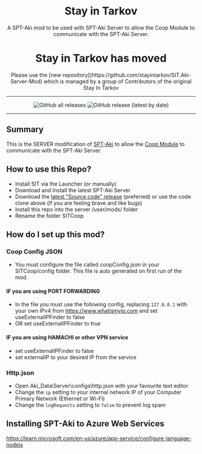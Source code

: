 <div align=center style="text-align: center;">
<h1> Stay in Tarkov </h1>
A SPT-Aki mod to be used with SPT-Aki Server to allow the Coop Module to communicate with the SPT-Aki Server.
</div>

<div align=center style="text-align: center;">
<h1> Stay in Tarkov has moved </h1>
Please use the [new repository](https://github.com/stayintarkov/SIT.Aki-Server-Mod) which is managed by a group of Contributors of the original Stay In Tarkov
</div>

---

<div align=center>

![GitHub all releases](https://img.shields.io/github/downloads/paulov-t/SIT.Aki-Server-Mod/total) ![GitHub release (latest by date)](https://img.shields.io/github/downloads/paulov-t/SIT.Aki-Server-Mod/latest/total)

</div>

---

## Summary

This is the SERVER modification of [SPT-Aki](https://www.sp-tarkov.com/) to allow the [Coop Module](https://github.com/paulov-t/SIT.Core) to communicate with the SPT-Aki Server.

## How to use this Repo?

* Install SIT via the Launcher (or manually)
* Download and Install the latest SPT-Aki Server
* Download the [latest "Source code" release](https://github.com/paulov-t/SIT.Aki-Server-Mod/releases) (preferred) or use the code clone above (if you are feeling brave and like bugs)
* Install this repo into the server /user/mods/ folder
* Rename the folder SITCoop

## How do I set up this mod?

### Coop Config JSON
* You must configure the file called coopConfig.json in your SITCoop/config folder. This file is auto generated on first run of the mod.

#### IF you are using PORT FORWARDING
* In the file you must use the following config, replacing `127.0.0.1` with your own IPv4 from https://www.whatismyip.com and set useExternalIPFinder to false 
* OR set useExternalIPFinder to true

#### IF you are using HAMACHI or other VPN service
* set useExternalIPFinder to false
* set externalIP to your desired IP from the service

### Http.json

* Open Aki_Data\Server\configs\http.json with your favourite text editor
* Change the `ip` setting to your internal network IP of your Computer Primary Network (Ethernet or Wi-Fi)
* Change the `logRequests` setting to `false` to prevent log spam


## Installing SPT-Aki to Azure Web Services
https://learn.microsoft.com/en-us/azure/app-service/configure-language-nodejs

